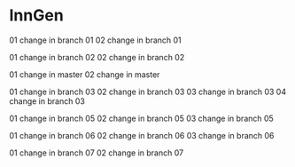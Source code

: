 # InnGen
01 change in branch 01
02 change in branch 01

01 change in branch 02
02 change in branch 02


01 change in master
02 change in master

01 change in branch 03
02 change in branch 03
03 change in branch 03
04 change in branch 03

01 change in branch 05
02 change in branch 05
03 change in branch 05

01 change in branch 06
02 change in branch 06
03 change in branch 06

01 change in branch 07
02 change in branch 07
